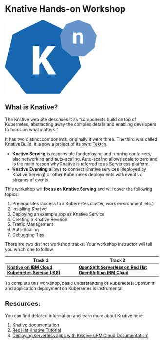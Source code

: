 # Knative Hands-on Workshop

![Knative Logo](iks/images/knative-logo.png)

## What is Knative? 

The [Knative web site](https://knative.dev) describes it as “components build on top of Kubernetes, abstracting away the complex details and enabling developers to focus on what matters.” 

It has two distinct components, originally it were three. The third was called Knative Build, it is now a project of its own: [Tekton](https://tekton.dev/). 

* __Knative Serving__ is responsible for deploying and running containers, also networking and auto-scaling. Auto-scaling allows scale to zero and is the main reason why Knative is referred to as Serverless platform.
* __Knative Eventing__ allows to connect Knative services (deployed by Knative Serving) or other Kubernetes deployments with events or streams of events.

This workshop will **focus on Knative Serving** and will cover the following topics:

1. Prerequisites (access to a Kubernetes cluster, work environment, etc.)
1. Installing Knative
1. Deploying an example app as Knative Service
1. Creating a Knative Revision
1. Traffic Management
1. Auto-Scaling
1. Debugging Tips

There are two distinct workshop tracks. Your workshop instructor will tell you which one to follow.

Track 1   | Track 2
--------- | -----------
**[Knative on IBM Cloud Kubernetes Service (IKS)](iks/1-Prereqs.md)** | **[OpenShift Serverless on Red Hat OpenShift on IBM Cloud](openshift/1-Prereqs.md)** 



To complete this workshop, basic understanding of Kubernetes/OpenShift and application deployment on Kubernetes is instrumental!

## Resources:

You can find detailed information and learn more about Knative here:

1. [Knative documentation](https://knative.dev/docs)
2. [Red Hat Knative Tutorial](https://redhat-developer-demos.github.io/knative-tutorial/knative-tutorial/index.html)
3. [Deploying serverless apps with Knative (IBM Cloud Documentation)](https://cloud.ibm.com/docs/containers?topic=containers-serverless-apps-knative)

